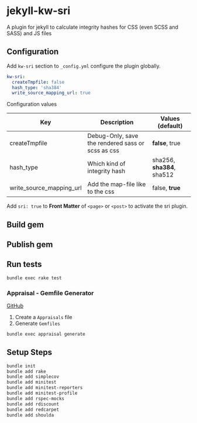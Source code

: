 # jekyll-kw-sri

A plugin for jekyll to calculate integrity hashes for CSS (even SCSS and SASS) and JS files

## Configuration

Add `kw-sri` section to `_config.yml` configure the plugin globally.

```yaml
kw-sri:
  createTmpfile: false
  hash_type: 'sha384'
  write_source_mapping_url: true
```

 Configuration values

| Key                   | Description                                       | Values (**default**)                     |
|-----------------------|---------------------------------------------------|----------------------------|
| createTmpfile         | Debug-Only, save the rendered sass or scss as css | **false**, true            |
| hash_type              | Which kind of integrity hash                      | sha256, **sha384**, sha512 |
| write_source_mapping_url | Add the map-file like to the css                  | false, **true**            |                  

Add `sri: true` to **Front Matter** of  `<page>` or `<post>` to activate the sri plugin.

## Build gem

## Publish gem

## Run tests

```sh
bundle exec rake test
```

### Appraisal - Gemfile Generator

[GitHub](https://github.com/thoughtbot/appraisal)

1. Create a `Appraisals` file
2. Generate `Gemfiles`

```sh
bundle exec appraisal generate
```

## Setup Steps

```sh
bundle init
bundle add rake
bundle add simplecov
bundle add minitest
bundle add minitest-reporters
bundle add minitest-profile
bundle add rspec-mocks
bundle add rdiscount
bundle add redcarpet
bundle add shoulda
```